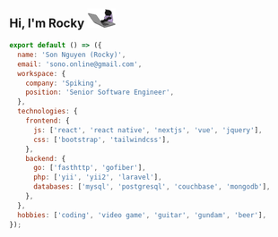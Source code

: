 <h2>Hi, I'm Rocky <img src="https://raw.githubusercontent.com/sonnm/sonnm/master/typing_cat.gif" width="50"></h2>

```javascript
export default () => ({
  name: 'Son Nguyen (Rocky)',
  email: 'sono.online@gmail.com',
  workspace: {
    company: 'Spiking',
    position: 'Senior Software Engineer',
  },
  technologies: {
    frontend: {
      js: ['react', 'react native', 'nextjs', 'vue', 'jquery'],
      css: ['bootstrap', 'tailwindcss'],
    },
    backend: {
      go: ['fasthttp', 'gofiber'],
      php: ['yii', 'yii2', 'laravel'],
      databases: ['mysql', 'postgresql', 'couchbase', 'mongodb'],
    },
  },
  hobbies: ['coding', 'video game', 'guitar', 'gundam', 'beer'],
});
```
